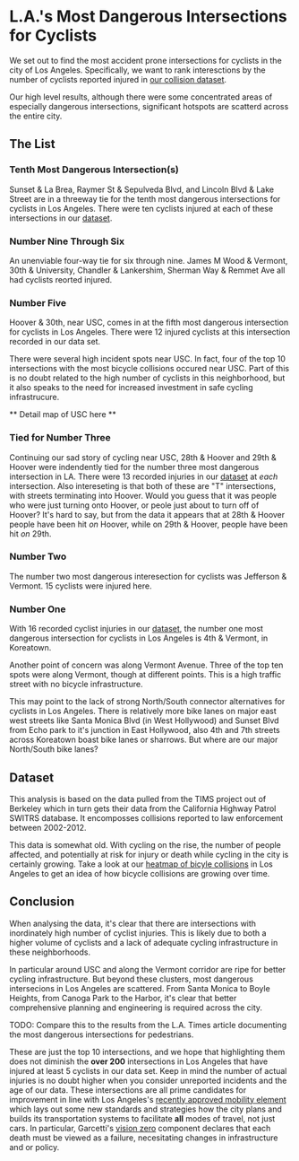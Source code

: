 L.A.'s Most Dangerous Intersections for Cyclists
================================================

We set out to find the most accident prone intersections for cyclists in
the city of Los Angeles. Specifically, we want to rank interesctions by
the number of cyclists reported injured in [our collision
dataset](#dataset).

Our high level results, although there were some concentrated areas of
especially dangerous intersections, significant hotspots are scatterd
across the entire city.

The List
--------

### Tenth Most Dangerous Intersection(s)

Sunset & La Brea, Raymer St & Sepulveda Blvd, and Lincoln Blvd & Lake
Street are in a threeway tie for the tenth most dangerous intersections
for cyclists in Los Angeles. There were ten cyclists injured at each of
these intersections in our [dataset](#dataset).

### Number Nine Through Six

An unenviable four-way tie for six through nine. James M Wood &
Vermont, 30th & University, Chandler & Lankershim,
Sherman Way & Remmet Ave all had cyclists reorted injured.

### Number Five

Hoover & 30th, near USC, comes in at the fifth most dangerous
intersection for cyclists in Los Angeles.  There were 12 injured
cyclists at this intersection recorded in our data set.

There were several high incident spots near USC. In fact, four of the
top 10 intersections with the most bicycle collisions occured near USC.
Part of this is no doubt related to the high number of cyclists in this
neighborhood, but it also speaks to the need for increased investment in
safe cycling infrastrucure.

** Detail map of USC here **

### Tied for Number Three

Continuing our sad story of cycling near USC, 28th & Hoover and 29th &
Hoover were indendently tied for the number three most dangerous
intersection in LA. There were 13 recorded injuries in our
[dataset](#dataset) at *each* intersection. Also intereseting is that
both of these are "T" intersections, with streets terminating into
Hoover. Would you guess that it was people who were just turning onto
Hoover, or peole just about to turn off of Hoover?  It's hard to say,
but from the data it appears that at 28th & Hoover people have been hit
*on* Hoover, while on 29th & Hoover, people have been hit *on* 29th.

### Number Two

The number two most dangerous interesection for cyclists was Jefferson
& Vermont. 15 cyclists were injured here.

### Number One

With 16 recorded cyclist injuries in our [dataset](#dataset), the number
one most dangerous intersection for cyclists in Los Angeles is 4th &
Vermont, in Koreatown.

Another point of concern was along Vermont Avenue. Three of the top ten
spots were along Vermont, though at different points. This is a high
traffic street with no bicycle infrastructure.

This may point to the lack of strong North/South connector alternatives
for cyclists in Los Angeles. There is relatively more bike lanes on
major east west streets like Santa Monica Blvd (in West Hollywood) and
Sunset Blvd from Echo park to it's junction in East Hollywood, also 4th
and 7th streets across Koreatown boast bike lanes or sharrows. But
where are our major North/South bike lanes?

## Dataset

This analysis is based on the data pulled from the TIMS project out of
Berkeley which in turn gets their data from the California Highway
Patrol SWITRS database. It encomposses collisions reported to law
enforcement between 2002-2012.

This data is somewhat old. With cycling on the rise, the number of
people affected, and potentially at risk for injury or death while
cycling in the city is certainly growing. Take a look at our [heatmap of
bicyle collisions](http://collisions.jackpine.me) in Los Angeles to get
an idea of how bicycle collisions are growing over time.

## Conclusion

When analysing the data, it's clear that there are intersections with
inordinately high number of cyclist injuries. This is likely due to both
a higher volume of cyclists and a lack of adequate cycling
infrastructure in these neighborhoods.


In particular around USC and along the Vermont corridor are ripe for
better cycling infrastructure. But beyond these clusters, most dangerous
intersecions in Los Angeles are scattered. From Santa Monica to Boyle
Heights, from Canoga Park to the Harbor, it's clear that better
comprehensive planning and engineering is required across the city.

TODO:
Compare this to the results from the L.A. Times article documenting the
most dangerous intersections for pedestrians.

These are just the top 10 intersections, and we hope that highlighting
them does not diminish the **over 200** intersections in Los Angeles
that have injured at least 5 cyclists in our data set. Keep in mind the
number of actual injuries is no doubt higher when you consider
unreported incidents and the age of our data.  These intersections are
all prime candidates for improvement in line with Los Angeles's
[recently approved mobility element]() which lays out some new standards
and strategies how the city plans and builds its transportation systems
to facilitate **all** modes of travel, not just cars. In particular,
Garcetti's [vision zero]() component declares that each death must be
viewed as a failure, necesitating changes in infrastructure and or
policy.

